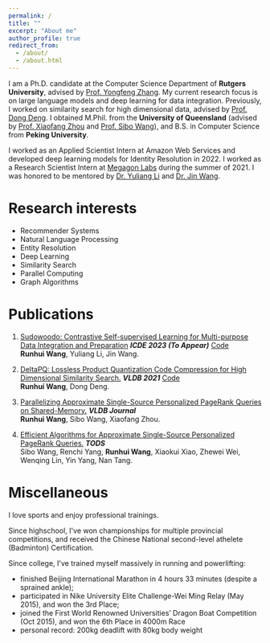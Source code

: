```yaml
---
permalink: /
title: ""
excerpt: "About me"
author_profile: true
redirect_from: 
  - /about/
  - /about.html
---
```

I am a Ph.D. candidate at the Computer Science Department of __Rutgers University__, advised by [Prof. Yongfeng Zhang](http://yongfeng.me/). My current research focus is on large language models and deep learning for data integration. Previously, I worked on similarity search for high dimensional data, advised by [Prof. Dong Deng](https://people.cs.rutgers.edu/~dd903/). I obtained M.Phil. from the __University of Queensland__ (advised by [Prof. Xiaofang Zhou](http://staff.itee.uq.edu.au/zxf/) and [Prof. Sibo Wang](http://www1.se.cuhk.edu.hk/~swang/)), and B.S. in Computer Science from __Peking University__.

I worked as an Applied Scientist Intern at Amazon Web Services and developed deep learning models for Identity Resolution in 2022. I worked as a Research Scientist Intern at [Megagon Labs](https://megagon.ai/) during the summer of 2021. I was honored to be mentored by [Dr. Yuliang Li](https://oi02lyl.github.io/) and [Dr. Jin Wang](http://yellowstone.cs.ucla.edu/~jinwang/).

Research interests
======
- Recommender Systems <br>
- Natural Language Processing <br>
- Entity Resolution <br>
- Deep Learning <br>
- Similarity Search <br> 
- Parallel Computing <br>
- Graph Algorithms


Publications
======
1. [Sudowoodo: Contrastive Self-supervised Learning for Multi-purpose Data Integration and Preparation](https://arxiv.org/pdf/2207.04122.pdf) <em>__ICDE 2023 (To Appear)__</em> [Code](https://github.com/megagonlabs/sudowoodo)<br> 
    __Runhui Wang__, Yuliang Li, Jin Wang.

1. [DeltaPQ: Lossless Product Quantization Code Compression for High Dimensional Similarity Search.](http://www.vldb.org/pvldb/vol13/p3603-wang.pdf) <em>__VLDB 2021__</em> [Code](https://github.com/RunhuiWang/DeltaPQ)<br> 
    __Runhui Wang__, Dong Deng.

1. [Parallelizing Approximate Single-Source Personalized PageRank Queries on Shared-Memory.](https://link.springer.com/article/10.1007/s00778-019-00576-7) <em>__VLDB Journal__</em><br>
    __Runhui Wang__, Sibo Wang, Xiaofang Zhou.
1. [Efficient Algorithms for Approximate Single-Source Personalized PageRank Queries.](https://dl.acm.org/doi/10.1145/3360902)  <em>__TODS__</em><br>
    Sibo Wang, Renchi Yang, __Runhui Wang__, Xiaokui Xiao, Zhewei Wei, Wenqing Lin, Yin Yang, Nan Tang.
    

Miscellaneous
====
I love sports and enjoy professional trainings. 

Since highschool, I've won championships for multiple provincial competitions, and received the Chinese National second-level athelete (Badminton) Certification.

Since college, I've trained myself massively in running and powerlifting:<br>
- finished Beijing International Marathon in 4 hours 33 minutes (despite a sprained ankle);<br>
- participated in Nike University Elite Challenge-Wei Ming Relay (May 2015), and won the 3rd Place;<br>
- joined the First World Renowned Universities’ Dragon Boat Competition (Oct 2015), and won the 6th Place in 4000m Race
- personal record: 200kg deadlift with 80kg body weight
